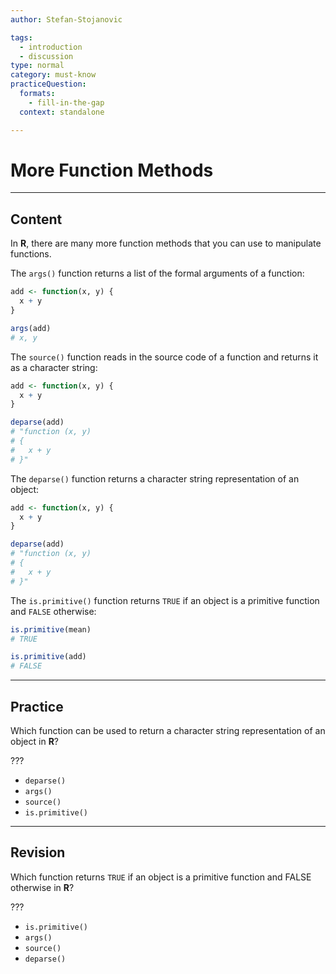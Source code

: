 ```yaml
---
author: Stefan-Stojanovic

tags:
  - introduction
  - discussion
type: normal
category: must-know
practiceQuestion:
  formats:
    - fill-in-the-gap
  context: standalone

---
```


# More Function Methods

---

## Content

In **R**, there are many more function methods that you can use to manipulate functions.

The `args()` function returns a list of the formal arguments of a function:
```r
add <- function(x, y) {
  x + y
}

args(add)
# x, y
```

The `source()` function reads in the source code of a function and returns it as a character string:
```r
add <- function(x, y) {
  x + y
}

deparse(add)
# "function (x, y) 
# {
#   x + y
# }"
```

The `deparse()` function returns a character string representation of an object:
```r
add <- function(x, y) {
  x + y
}

deparse(add)
# "function (x, y) 
# {
#   x + y
# }"
```

The `is.primitive()` function returns `TRUE` if an object is a primitive function and `FALSE` otherwise:
```r
is.primitive(mean)
# TRUE

is.primitive(add)
# FALSE
```

---
## Practice

Which function can be used to return a character string representation of an object in **R**?

???

- `deparse()`
- `args()`
- `source()`
- `is.primitive()`

---
## Revision

Which function returns `TRUE` if an object is a primitive function and FALSE otherwise in **R**?

???

- `is.primitive()`
- `args()`
- `source()`
- `deparse()`